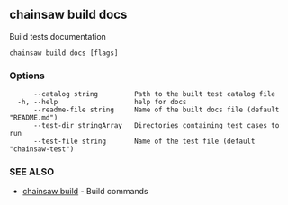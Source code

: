 ## chainsaw build docs

Build tests documentation

```
chainsaw build docs [flags]
```

### Options

```
      --catalog string         Path to the built test catalog file
  -h, --help                   help for docs
      --readme-file string     Name of the built docs file (default "README.md")
      --test-dir stringArray   Directories containing test cases to run
      --test-file string       Name of the test file (default "chainsaw-test")
```

### SEE ALSO

* [chainsaw build](chainsaw_build.md)	 - Build commands

